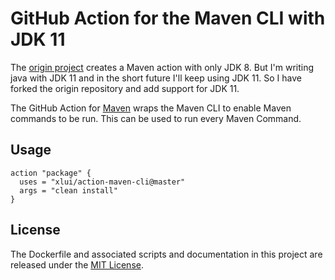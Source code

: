 # GitHub Action for the Maven CLI with JDK 11

The [origin project](https://github.com/LucaFeger/action-maven-cli) creates a Maven action with only JDK 8. But I'm writing java with JDK 11 and in the short future I'll keep using JDK 11. So I have forked the origin repository and add support for JDK 11.

The GitHub Action for [Maven](https://maven.apache.org/) wraps the Maven CLI to enable Maven commands to be run. This can be used to run every Maven Command.

## Usage

```
action "package" {
  uses = "xlui/action-maven-cli@master"
  args = "clean install"
}
```

## License

The Dockerfile and associated scripts and documentation in this project are released under the [MIT License](LICENSE.md).
